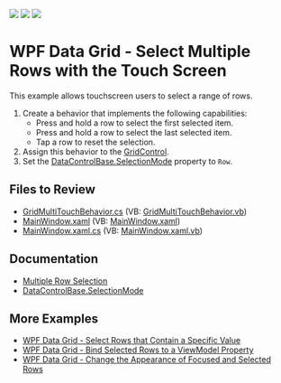 <!-- default badges list -->
![](https://img.shields.io/endpoint?url=https://codecentral.devexpress.com/api/v1/VersionRange/128647627/22.2.2%2B)
[![](https://img.shields.io/badge/Open_in_DevExpress_Support_Center-FF7200?style=flat-square&logo=DevExpress&logoColor=white)](https://supportcenter.devexpress.com/ticket/details/E4621)
[![](https://img.shields.io/badge/📖_How_to_use_DevExpress_Examples-e9f6fc?style=flat-square)](https://docs.devexpress.com/GeneralInformation/403183)
<!-- default badges end -->

# WPF Data Grid - Select Multiple Rows with the Touch Screen

This example allows touchscreen users to select a range of rows.

1. Create a behavior that implements the following capabilities:
   * Press and hold a row to select the first selected item.
   * Press and hold a row to select the last selected item.
   * Tap a row to reset the selection.
2. Assign this behavior to the [GridControl](https://docs.devexpress.com/WPF/DevExpress.Xpf.Grid.GridControl).
3. Set the [DataControlBase.SelectionMode](https://docs.devexpress.com/WPF/DevExpress.Xpf.Grid.DataControlBase.SelectionMode) property to `Row`.

## Files to Review

* [GridMultiTouchBehavior.cs](./CS/GridMultiTouchProject/GridMultiTouchBehavior.cs) (VB: [GridMultiTouchBehavior.vb](./VB/GridMultiTouchProject/GridMultiTouchBehavior.vb))
* [MainWindow.xaml](./CS/GridMultiTouchProject/MainWindow.xaml) (VB: [MainWindow.xaml](./VB/GridMultiTouchProject/MainWindow.xaml))
* [MainWindow.xaml.cs](./CS/GridMultiTouchProject/MainWindow.xaml.cs) (VB: [MainWindow.xaml.vb](./VB/GridMultiTouchProject/MainWindow.xaml.vb))

## Documentation

* [Multiple Row Selection](https://docs.devexpress.com/WPF/7359/controls-and-libraries/data-grid/focus-navigation-selection/multiple-row-selection)
* [DataControlBase.SelectionMode](https://docs.devexpress.com/WPF/DevExpress.Xpf.Grid.DataControlBase.SelectionMode)

## More Examples

* [WPF Data Grid - Select Rows that Contain a Specific Value](https://github.com/DevExpress-Examples/wpf-data-grid-select-rows-that-contain-specific-value)
* [WPF Data Grid - Bind Selected Rows to a ViewModel Property](https://github.com/DevExpress-Examples/wpf-data-grid-bind-selected-rows-to-viewmodel-property)
* [WPF Data Grid - Change the Appearance of Focused and Selected Rows](https://github.com/DevExpress-Examples/how-to-change-the-appearance-of-a-focused-data-row-and-selected-rows-e2066)
